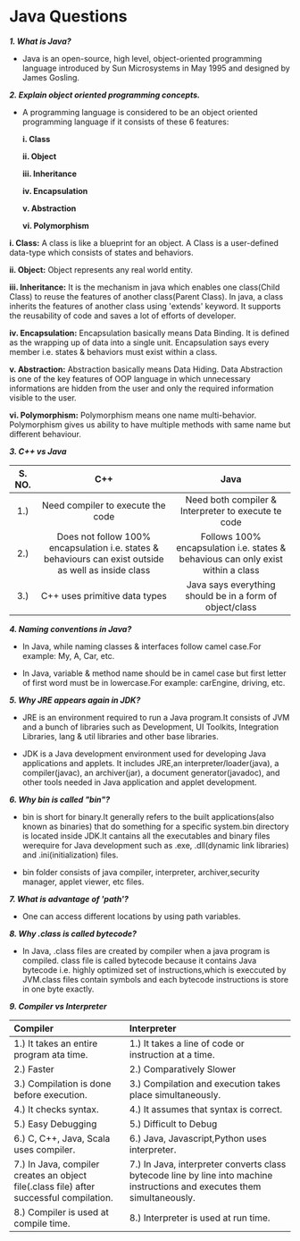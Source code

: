 # Java Questions #

***1. What is Java?***
* Java is an open-source, high level, object-oriented programming language introduced by Sun Microsystems in May 1995 and designed by James Gosling.

***2. Explain object oriented programming concepts.***
* A programming language is considered to be an object oriented programming language if it consists of these 6 features:

  **i. Class**
  
  **ii. Object**
  
  **iii. Inheritance**
  
  **iv. Encapsulation**
  
  **v. Abstraction**
  
  **vi. Polymorphism**
  
  
**i. Class:** A class is like a blueprint for an object. A Class is a user-defined data-type which consists of states and behaviors.

**ii. Object:** Object represents any real world entity.

**iii. Inheritance:** It is the mechanism in java which enables one class(Child Class) to reuse the features of another class(Parent Class). In java, a class inherits the features of another class using 'extends' keyword. It supports the reusability of code and saves a lot of efforts of developer.

**iv. Encapsulation:** Encapsulation basically means Data Binding. It is defined as the wrapping up of data into a single unit. Encapsulation says every member i.e. states & behaviors must exist within a class.

**v. Abstraction:** Abstraction basically means Data Hiding. Data Abstraction is one of the key features of OOP language in which unnecessary informations are hidden from the user and only the required information visible to the user.

**vi. Polymorphism:** Polymorphism means one name multi-behavior. Polymorphism gives us ability to have multiple methods with same name but different behaviour.


***3. C++ vs Java***

|S. NO.|   C++   |   Java|
|:---:|:---: | :---:|
|1.)| Need compiler to execute the code  | Need both compiler & Interpreter to execute te code |
|2.)| Does not follow 100% encapsulation i.e. states & behaviours can exist outside as well as inside class | Follows 100% encapsulation i.e. states & behavious can only exist within a class |
|3.)| C++ uses primitive data types | Java says everything should be in a form of object/class |


***4. Naming conventions in Java?***
* In Java, while naming classes & interfaces follow camel case.For example: My, A, Car, etc.

* In Java, variable & method name should be in camel case but first letter of first word must be in lowercase.For example: carEngine, driving, etc.


***5. Why JRE appears again in JDK?***
* JRE is an environment required to run a Java program.It consists of JVM and a bunch of libraries such as Development, UI Toolkits, Integration Libraries, lang & util libraries and other base libraries.

* JDK is a Java development environment used for developing Java applications and applets. It includes JRE,an interpreter/loader(java), a compiler(javac), an archiver(jar), a document generator(javadoc), and other tools needed in Java application and applet development.


***6. Why bin is called "bin"?***
* bin is short for binary.It generally refers to the built applications(also known as binaries) that do something for a specific system.bin directory is located inside JDK.It cantains all the executables  and binary files werequire for Java development such as .exe, .dll(dynamic link libraries) and .ini(initialization) files.

* bin folder consists of java compiler, interpreter, archiver,security manager, applet viewer, etc files.


***7. What is advantage of 'path'?***
* One can access different locations by using path variables.


***8. Why .class is called bytecode?***
* In Java, .class files are created by compiler when a java program is compiled. class file is called bytecode because it contains Java bytecode i.e. highly optimized set of instructions,which is execcuted by JVM.class files contain symbols and each bytecode instructions is store in one byte exactly.


***9. Compiler vs Interpreter***

|   Compiler   |   Interpreter|
|:--- | :---|
|1.) It takes an entire program ata time. |1.) It takes a line of code or instruction at a time. |
|2.) Faster |2.) Comparatively Slower |
|3.) Compilation is done before execution. |3.) Compilation and execution takes place simultaneously. |
|4.) It checks syntax. |4.) It assumes that syntax is correct. |
|5.) Easy Debugging |5.) Difficult to Debug |
|6.) C, C++, Java, Scala uses compiler. |6.) Java, Javascript,Python uses interpreter. |
|7.) In Java, compiler creates an object file(.class file) after successful compilation. |7.) In Java, interpreter converts class bytecode line by line into machine instructions and executes them simultaneously. |
|8.) Compiler is used at compile time. |8.) Interpreter is used at run time. |








